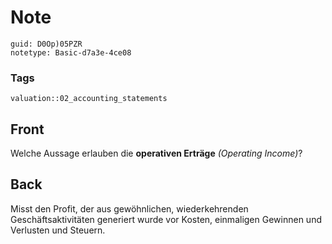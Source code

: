 # Note
```
guid: D0Op)05PZR
notetype: Basic-d7a3e-4ce08
```

### Tags
```
valuation::02_accounting_statements
```

## Front
<p>Welche Aussage erlauben die <b>operativen Erträge</b>
<i>(Operating Income)</i>?

## Back
Misst den Profit, der aus gewöhnlichen, wiederkehrenden Geschäftsaktivitäten generiert wurde vor Kosten, einmaligen Gewinnen und Verlusten und Steuern.
